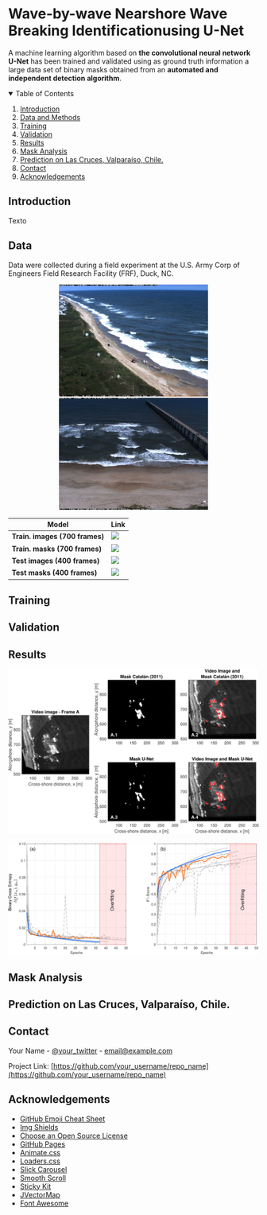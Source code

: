 # Wave-by-wave Nearshore Wave Breaking Identificationusing U-Net
A machine learning algorithm based on **the convolutional neural network U-Net** has been trained and validated using as ground truth information a large data set of binary masks obtained from an **automated and independent detection algorithm**.

<!-- TABLE OF CONTENTS -->
<details open="open">
  <summary>Table of Contents</summary>
  <ol>
    <li>
      <a href="#introduction">Introduction</a>
    </li>
    <li>
      <a href="#data">Data and Methods</a>
    </li>
    <li><a href="#Training">Training</a></li>
    <li><a href="#Validation">Validation</a></li>
    <li><a href="#Results">Results</a></li>
    <li><a href="#Mask">Mask Analysis</a></li>
    <li><a href="#Predicting">Prediction on Las Cruces, Valparaíso, Chile.</a></li>
    <li><a href="#contact">Contact</a></li>
    <li><a href="#acknowledgements">Acknowledgements</a></li>
  </ol>
</details>



<!-- ABOUT THE PROJECT -->
## Introduction
 Texto
## Data
Data were collected during a field experiment at the U.S. Army Corp of Engineers Field Research Facility (FRF), Duck, NC. 

<p align="center">
  <img src="Duck images/D252-H10-M00.jpg" alt="Duck Beach, NC, USA." width="300" />
  <img src="Duck images/D252-H12-M00.jpg" alt="Duck Beach, NC, USA." width="300" /> 
</p>


| Model                     | Link                                                                                                                     |
| ------------------------- | ------------------------------------------------------------------------------------------------------------------------ |
| **Train. images (700 frames)**           | [![](badges/google_drive_badge.svg)](https://drive.google.com/drive/folders/1HblJpX-V64x5OUzBPa9A6_09cZBBVTDb?usp=sharing) | 
| **Train. masks (700 frames)**           | [![](badges/google_drive_badge.svg)](https://drive.google.com/drive/folders/152kT2FAoK257EOAQPUArJC-dBeqxRhaQ?usp=sharing) | 
| **Test images (400 frames)**           | [![](badges/google_drive_badge.svg)](https://drive.google.com/drive/folders/1g1GDRPz5IrdpN4PwCK5IfZ-ZYKCHUzpu?usp=sharing) | 
| **Test masks (400 frames)**           | [![](badges/google_drive_badge.svg)](https://drive.google.com/drive/folders/1HblJpX-V64x5OUzBPa9A6_09cZBBVTDb?usp=sharing) | 


## Training

## Validation 

## Results
<p align="center">
  <img src="Fig/FrameA.jpg" alt="Results Frame A" width="700" />
</p>
<p align="center">
  <img src="Fig/learning_curve-1.png" alt="Learning Curve" width="700" />
</p>

## Mask Analysis


## Prediction on Las Cruces, Valparaíso, Chile.

<!-- CONTACT -->
## Contact

Your Name - [@your_twitter](https://twitter.com/your_username) - email@example.com

Project Link: [https://github.com/your_username/repo_name](https://github.com/your_username/repo_name)



<!-- ACKNOWLEDGEMENTS -->
## Acknowledgements
* [GitHub Emoji Cheat Sheet](https://www.webpagefx.com/tools/emoji-cheat-sheet)
* [Img Shields](https://shields.io)
* [Choose an Open Source License](https://choosealicense.com)
* [GitHub Pages](https://pages.github.com)
* [Animate.css](https://daneden.github.io/animate.css)
* [Loaders.css](https://connoratherton.com/loaders)
* [Slick Carousel](https://kenwheeler.github.io/slick)
* [Smooth Scroll](https://github.com/cferdinandi/smooth-scroll)
* [Sticky Kit](http://leafo.net/sticky-kit)
* [JVectorMap](http://jvectormap.com)
* [Font Awesome](https://fontawesome.com)


[product-screenshot]: images/screenshot.png
